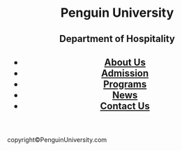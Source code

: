 <body>
  <header>
    <h1>Penguin University</h1>
    <h2>Department of Hospitality<h2>
    <nav>
      <ul>
        <li><a href="#About Us">About Us</a></li>
        <li><a href="#Admission">Admission</a></li>
        <li><a href="#Programs">Programs</a></li>
        <li><a href="#News">News</a></li>
        <li><a href="#Contact Us">Contact Us</a></li>
      </ul>
    </nav>
  </header>
      

<footer>copyright&copy;PenguinUniversity.com </footer>
</body>

